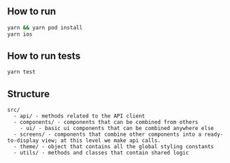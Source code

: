 ## How to run

```bash
yarn && yarn pod install
yarn ios
```

## How to run tests

```bash
yarn test
```

## Structure

```
src/
  - api/ - methods related to the API client
  - components/ - components that can be combined from others
    - ui/ - basic ui components that can be combined anywhere else
  - screens/ - components that combine other components into a ready-to-display view; at this level we make api calls.
  - theme/ - object that contains all the global styling constants
  - utils/ - methods and classes that contain shared logic
```
